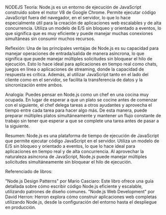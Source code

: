  NODEJS
 Teoría:
Node.js es un entorno de ejecución de JavaScript construido sobre el motor V8 de Google Chrome. Permite ejecutar código JavaScript fuera del navegador, en el servidor, lo que lo hace especialmente útil para la creación de aplicaciones web escalables y de alta concurrencia. Utiliza un modelo de E/S sin bloqueo y orientado a eventos, lo que significa que es muy eficiente y puede manejar muchas conexiones simultáneas sin consumir muchos recursos.

Reflexión:
Una de las principales ventajas de Node.js es su capacidad para manejar operaciones de entrada/salida de manera asíncrona, lo que significa que puede manejar múltiples solicitudes sin bloquear el hilo de ejecución. Esto lo hace ideal para aplicaciones en tiempo real como chats, juegos en línea o aplicaciones de streaming, donde la capacidad de respuesta es crítica. Además, al utilizar JavaScript tanto en el lado del cliente como en el servidor, se facilita la transferencia de datos y la sincronización entre ambos.

Analogía:
Puedes pensar en Node.js como un chef en una cocina muy ocupada. En lugar de esperar a que un plato se cocine antes de comenzar con el siguiente, el chef delega tareas a otros ayudantes y aprovecha el tiempo entre cada tarea para hacer algo más. De esta manera, puede preparar múltiples platos simultáneamente y mantener un flujo constante de trabajo sin tener que esperar a que se complete una tarea antes de pasar a la siguiente.

Resumen:
Node.js es una plataforma de tiempo de ejecución de JavaScript que permite ejecutar código JavaScript en el servidor. Utiliza un modelo de E/S sin bloqueo y orientado a eventos, lo que lo hace ideal para aplicaciones en tiempo real y de alta concurrencia. Al aprovechar la naturaleza asíncrona de JavaScript, Node.js puede manejar múltiples solicitudes simultáneamente sin bloquear el hilo de ejecución.

Referenciado de libros:

"Node.js Design Patterns" por Mario Casciaro: Este libro ofrece una guía detallada sobre cómo escribir código Node.js eficiente y escalable, utilizando patrones de diseño comunes.
"Node.js Web Development" por David Herron: Herron explora cómo construir aplicaciones web completas utilizando Node.js, desde la configuración del entorno hasta el despliegue en producción.